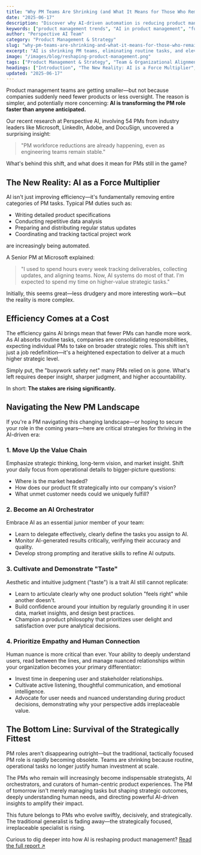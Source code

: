 ```yaml
---
title: "Why PM Teams Are Shrinking (and What It Means for Those Who Remain)"
date: "2025-06-17"
description: "Discover why AI-driven automation is reducing product management teams and how surviving PMs can redefine their roles to thrive."
keywords: ["product management trends", "AI in product management", "future of product management", "strategic product management", "PM career advice", "AI automation impact", "product team structure"]
author: "Perspective AI Team"
category: "Product Management & Strategy"
slug: "why-pm-teams-are-shrinking-and-what-it-means-for-those-who-remain"
excerpt: "AI is shrinking PM teams, eliminating routine tasks, and elevating expectations. Find out how surviving product managers can become indispensable strategic leaders."
image: "/images/blog/reshaping-product-management.png"
tags: ["Product Management & Strategy", "Team & Organizational Alignment"]
headings: ["Introduction", "The New Reality: AI is a Force Multiplier", "Efficiency Comes at a Cost", "What It Means for Those Who Remain", "The Bottom Line"]
updated: "2025-06-17"
---
```


Product management teams are getting smaller—but not because companies suddenly need fewer products or less oversight. The reason is simpler, and potentially more concerning: **AI is transforming the PM role faster than anyone anticipated.**

Our recent research at Perspective AI, involving 54 PMs from industry leaders like Microsoft, LinkedIn, Adobe, and DocuSign, uncovered a surprising insight:

> "PM workforce reductions are already happening, even as engineering teams remain stable."

What's behind this shift, and what does it mean for PMs still in the game?

## The New Reality: AI as a Force Multiplier

AI isn't just improving efficiency—it's fundamentally removing entire categories of PM tasks. Typical PM duties such as:

- Writing detailed product specifications
- Conducting repetitive data analysis
- Preparing and distributing regular status updates
- Coordinating and tracking tactical project work

are increasingly being automated.

A Senior PM at Microsoft explained:

> "I used to spend hours every week tracking deliverables, collecting updates, and aligning teams. Now, AI systems do most of that. I'm expected to spend my time on higher-value strategic tasks."

Initially, this seems great—less drudgery and more interesting work—but the reality is more complex.

## Efficiency Comes at a Cost

The efficiency gains AI brings mean that fewer PMs can handle more work. As AI absorbs routine tasks, companies are consolidating responsibilities, expecting individual PMs to take on broader strategic roles. This shift isn't just a job redefinition—it's a heightened expectation to deliver at a much higher strategic level.

Simply put, the "busywork safety net" many PMs relied on is gone. What's left requires deeper insight, sharper judgment, and higher accountability.

In short: **The stakes are rising significantly.**

## Navigating the New PM Landscape

If you're a PM navigating this changing landscape—or hoping to secure your role in the coming years—here are critical strategies for thriving in the AI-driven era:

### 1. Move Up the Value Chain

Emphasize strategic thinking, long-term vision, and market insight. Shift your daily focus from operational details to bigger-picture questions:

- Where is the market headed?
- How does our product fit strategically into our company's vision?
- What unmet customer needs could we uniquely fulfill?

### 2. Become an AI Orchestrator

Embrace AI as an essential junior member of your team:

- Learn to delegate effectively, clearly define the tasks you assign to AI.
- Monitor AI-generated results critically, verifying their accuracy and quality.
- Develop strong prompting and iterative skills to refine AI outputs.

### 3. Cultivate and Demonstrate "Taste"

Aesthetic and intuitive judgment ("taste") is a trait AI still cannot replicate:

- Learn to articulate clearly why one product solution "feels right" while another doesn't.
- Build confidence around your intuition by regularly grounding it in user data, market insights, and design best practices.
- Champion a product philosophy that prioritizes user delight and satisfaction over pure analytical decisions.

### 4. Prioritize Empathy and Human Connection

Human nuance is more critical than ever. Your ability to deeply understand users, read between the lines, and manage nuanced relationships within your organization becomes your primary differentiator:

- Invest time in deepening user and stakeholder relationships.
- Cultivate active listening, thoughtful communication, and emotional intelligence.
- Advocate for user needs and nuanced understanding during product decisions, demonstrating why your perspective adds irreplaceable value.

## The Bottom Line: Survival of the Strategically Fittest

PM roles aren't disappearing outright—but the traditional, tactically focused PM role is rapidly becoming obsolete. Teams are shrinking because routine, operational tasks no longer justify human investment at scale.

The PMs who remain will increasingly become indispensable strategists, AI orchestrators, and curators of human-centric product experiences. The PM of tomorrow isn't merely managing tasks but shaping strategic outcomes, deeply understanding human needs, and directing powerful AI-driven insights to amplify their impact.

This future belongs to PMs who evolve swiftly, decisively, and strategically. The traditional generalist is fading away—the strategically focused, irreplaceable specialist is rising.

Curious to dig deeper into how AI is reshaping product management? [Read the full report ↗︎](https://getperspective.ai/page/6851e02fc1043be42b224395)
